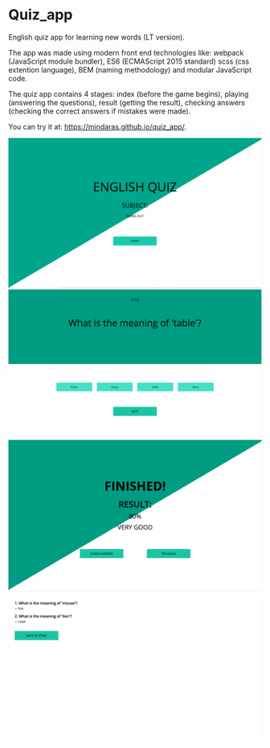 # Quiz_app
English quiz app for learning new words (LT version).

The app was made using modern front end technologies like: webpack (JavaScript module bundler), ES6 (ECMAScript 2015 standard) scss (css extention language), BEM (naming methodology) and modular JavaScript code.

The quiz app contains 4 stages: index (before the game begins), playing (answering the questions), result (getting the result), checking answers (checking the correct answers if mistakes were made).

You can try it at: https://mindaras.github.io/quiz_app/.

![Alt text](dist/screenshots/1.png?raw=true)
![Alt text](dist/screenshots/2.png?raw=true)
![Alt text](dist/screenshots/3.png?raw=true)
![Alt text](dist/screenshots/4.png?raw=true)

